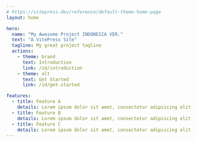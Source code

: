 ```yaml
---
# https://vitepress.dev/reference/default-theme-home-page
layout: home

hero:
  name: "My Awesome Project INDONESIA VER."
  text: "A VitePress Site"
  tagline: My great project tagline
  actions:
    - theme: brand
      text: Introduction
      link: /id/introduction
    - theme: alt
      text: Get Started
      link: /id/get-started

features:
  - title: Feature A
    details: Lorem ipsum dolor sit amet, consectetur adipiscing elit
  - title: Feature B
    details: Lorem ipsum dolor sit amet, consectetur adipiscing elit
  - title: Feature C
    details: Lorem ipsum dolor sit amet, consectetur adipiscing elit
---
```


